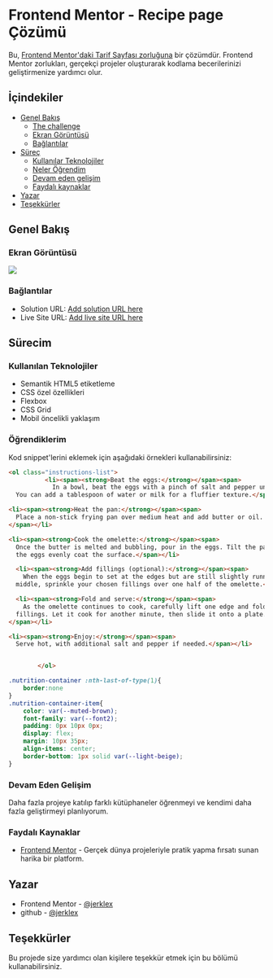 
# Frontend Mentor - Recipe page Çözümü

Bu, [Frontend Mentor'daki Tarif Sayfası zorluğuna](https://www.frontendmentor.io/challenges/recipe-page-KiTsR8QQKm) bir çözümdür. Frontend Mentor zorlukları, gerçekçi projeler oluşturarak kodlama becerilerinizi geliştirmenize yardımcı olur.

## İçindekiler
- [Genel Bakış](#genel-bakış)
  - [The challenge](#the-challenge)
  - [Ekran Görüntüsü](#ekran-görüntüsü)
  - [Bağlantılar](#bağlantılar)
- [Süreç](#Süreç)
  - [Kullanılar Teknolojiler](#kullanılar-teknolojiler)
  - [Neler Öğrendim](#neler-öğrendim)
  - [Devam eden gelişim](#devam-eden-gelişim)
  - [Faydalı kaynaklar](#faydalı-kaynaklar)
- [Yazar](#yazar)
- [Teşekkürler](#teşekkürler)

## Genel Bakış

### Ekran Görüntüsü

![](/ss.png)

### Bağlantılar

- Solution URL: [Add solution URL here](https://your-solution-url.com)
- Live Site URL: [Add live site URL here](https://your-live-site-url.com)

## Sürecim

### Kullanılan Teknolojiler

- Semantik HTML5 etiketleme
- CSS özel özellikleri
- Flexbox
- CSS Grid
- Mobil öncelikli yaklaşım

### Öğrendiklerim

Kod snippet'lerini eklemek için aşağıdaki örnekleri kullanabilirsiniz:

```html
<ol class="instructions-list">
          <li><span><strong>Beat the eggs:</strong></span><span>
            In a bowl, beat the eggs with a pinch of salt and pepper until they are well mixed. 
  You can add a tablespoon of water or milk for a fluffier texture.</span></li>

<li><span><strong>Heat the pan:</strong></span><span>
  Place a non-stick frying pan over medium heat and add butter or oil.
</span></li>

<li><span><strong>Cook the omelette:</strong></span><span>
  Once the butter is melted and bubbling, pour in the eggs. Tilt the pan to ensure 
  the eggs evenly coat the surface.</span></li>

  <li><span><strong>Add fillings (optional):</strong></span><span>
    When the eggs begin to set at the edges but are still slightly runny in the 
  middle, sprinkle your chosen fillings over one half of the omelette.</span></li>

  <li><span><strong>Fold and serve:</strong></span><span>
    As the omelette continues to cook, carefully lift one edge and fold it over the 
  fillings. Let it cook for another minute, then slide it onto a plate.
</span></li>

<li><span><strong>Enjoy:</strong></span><span>
  Serve hot, with additional salt and pepper if needed.</span></li>


        </ol>
```
```css
.nutrition-container :nth-last-of-type(1){
    border:none
}
.nutrition-container-item{
    color: var(--muted-brown);
    font-family: var(--font2);
    padding: 0px 10px 0px;
    display: flex;
    margin: 10px 35px;
    align-items: center;
    border-bottom: 1px solid var(--light-beige);
}
```
### Devam Eden Gelişim

Daha fazla projeye katılıp farklı kütüphaneler öğrenmeyi ve kendimi daha fazla geliştirmeyi planlıyorum.

### Faydalı Kaynaklar

- [Frontend Mentor](https://www.frontendmentor.io/) - Gerçek dünya projeleriyle pratik yapma fırsatı sunan harika bir platform.

## Yazar

- Frontend Mentor - [@jerklex](https://www.frontendmentor.io/profile/jerklex)
- github - [@jerklex](https://https://github.com/jerklex)

## Teşekkürler

Bu projede size yardımcı olan kişilere teşekkür etmek için bu bölümü kullanabilirsiniz.

